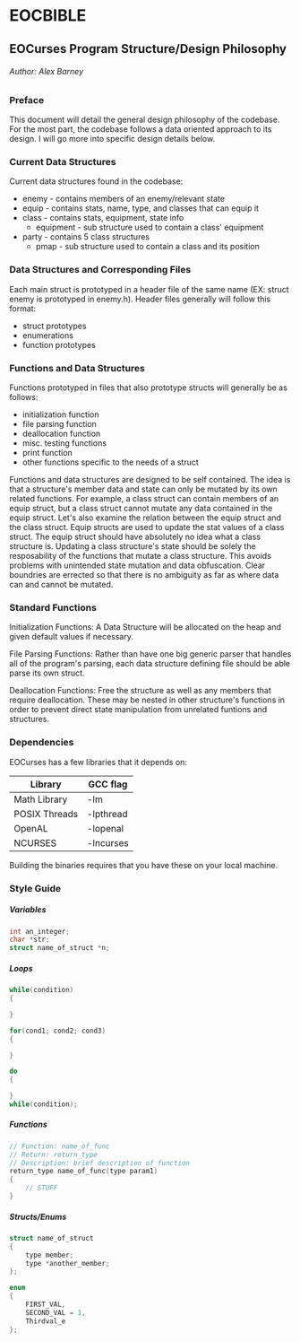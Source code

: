 # EOCBIBLE
## EOCurses Program Structure/Design Philosophy
###### Author: Alex Barney

### Preface
This document will detail the general design philosophy of the codebase. For the most part, the codebase follows a data oriented approach to its design. I will go more into specific design details below.

### Current Data Structures
Current data structures found in the codebase:

* enemy - contains members of an enemy/relevant state
* equip - contains stats, name, type, and classes that can equip it
* class - contains stats, equipment, state info
	* equipment - sub structure used to contain a class' equipment
* party - contains 5 class structures
	* pmap - sub structure used to contain a class and its position

### Data Structures and Corresponding Files
Each main struct is prototyped in a header file of the same name (EX: struct enemy is prototyped in enemy.h). Header files generally will follow this format:

* struct prototypes
* enumerations
* function prototypes

### Functions and Data Structures
Functions prototyped in files that also prototype structs will generally be as follows:

* initialization function
* file parsing function
* deallocation function
* misc. testing functions
* print function
* other functions specific to the needs of a struct

Functions and data structures are designed to be self contained. The idea is that a structure's member data and state can only be mutated by its own related functions. For example, a class struct can contain members of an equip struct, but a class struct cannot mutate any data contained in the equip struct. Let's also examine the relation between the equip struct and the class struct. Equip structs are used to update the stat values of a class struct. The equip struct should have absolutely no idea what a class structure is. Updating a class structure's state should be solely the resposability of the functions that mutate a class structure. This avoids problems with unintended state mutation and data obfuscation. Clear boundries are errected so that there is no ambiguity as far as where data can and cannot be mutated.

### Standard Functions

Initialization Functions: A Data Structure will be allocated on the heap and given default values if necessary.

File Parsing Functions: Rather than have one big generic parser that handles all of the program's parsing, each data structure defining file should be able parse its own struct.

Deallocation Functions: Free the structure as well as any members that require deallocation. These may be nested in other structure's functions in order to prevent direct state manipulation from unrelated funtions and structures.

### Dependencies
EOCurses has a few libraries that it depends on:

   Library    |    GCC flag
------------- | --------------
Math Library  | -lm
POSIX Threads | -lpthread
OpenAL        | -lopenal
NCURSES       | -lncurses

Building the binaries requires that you have these on your local machine.

### Style Guide

##### Variables

```c
int an_integer;
char *str;
struct name_of_struct *n;

```

##### Loops

```c
while(condition)
{

}

for(cond1; cond2; cond3)
{

}

do
{

}
while(condition);
```

##### Functions

```c
// Function: name_of_func
// Return: return_type
// Description: brief description of function
return_type name_of_func(type param1)
{
	// STUFF
}
```

##### Structs/Enums

```c
struct name_of_struct
{
	type member;
	type *another_member;
};

enum
{
	FIRST_VAL,
	SECOND_VAL = 1,
	Thirdval_e
};
```
